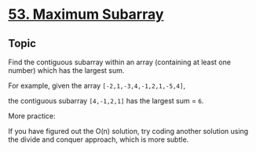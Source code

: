 # [53. Maximum Subarray](https://leetcode.com/problems/maximum-subarray/)

## Topic

Find the contiguous subarray within an array (containing at least one number) which has the largest sum.

For example, given the array `[-2,1,-3,4,-1,2,1,-5,4]`,

the contiguous subarray `[4,-1,2,1]` has the largest sum = `6`.

More practice:

If you have figured out the O(n) solution, try coding another solution using the divide and conquer approach, which is more subtle.
